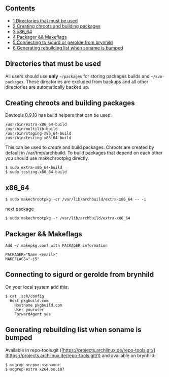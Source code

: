 ## Contents

*   [1 Directories that must be used](#Directories_that_must_be_used)
*   [2 Creating chroots and building packages](#Creating_chroots_and_building_packages)
*   [3 x86_64](#x86_64)
*   [4 Packager && Makeflags](#Packager_.26.26_Makeflags)
*   [5 Connecting to sigurd or gerolde from brynhild](#Connecting_to_sigurd_or_gerolde_from_brynhild)
*   [6 Generating rebuilding list when soname is bumped](#Generating_rebuilding_list_when_soname_is_bumped)

## Directories that must be used

All users should use **only** `~/packages` for storing packages builds and `~/svn-packages`. These directories are excluded from backups and all other directories are automatically backed up.

## Creating chroots and building packages

Devtools 0.9.10 has build helpers that can be used.

```
/usr/bin/extra-x86_64-build
/usr/bin/multilib-build
/usr/bin/staging-x86_64-build
/usr/bin/testing-x86_64-build

```

This can be used to _create_ and build packages. Chroots are created by default in /var/tmp/archbuild. To build packages that depend on each other you should use makechrootpkg directly.

```
$ sudo extra-x86_64-build
$ sudo testing-x86_64-build

```

## x86_64

```
$ sudo makechrootpkg -cr /var/lib/archbuild/extra-x86_64 -- -i

```

next package

```
$ sudo makechrootpkg -r /var/lib/archbuild/extra-x86_64

```

## Packager && Makeflags

```
Add ~/.makepkg.conf with PACKAGER information

```

```
PACKAGER="Name <email>"
MAKEFLAGS="-j5"

```

## Connecting to sigurd or gerolde from brynhild

On your local system add this:

```
$ cat .ssh/config
  Host pkgbuild.com
    Hostname pkgbuild.com
    User youruser
    ForwardAgent yes

```

## Generating rebuilding list when soname is bumped

Available in repo-tools.git ([https://projects.archlinux.de/repo-tools.git/](https://projects.archlinux.de/repo-tools.git/)) and available on brynhild:

```
$ sogrep <repo> <soname>
$ sogrep extra x264.so.107

```